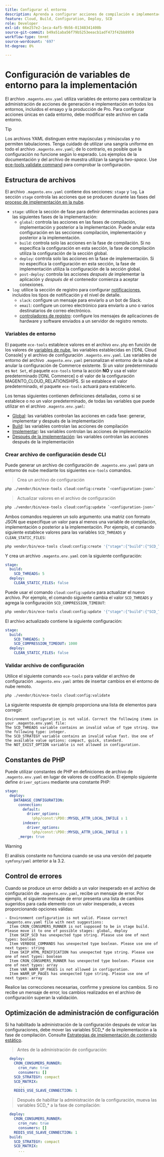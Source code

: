```yaml
---
title: Configurar el entorno
description: Aprenda a configurar acciones de compilación e implementación en todos los entornos de infraestructura en la nube de Commerce, incluidos el ensayo y la producción profesionales, mediante variables de entorno.
feature: Cloud, Build, Configuration, Deploy, SCD
role: Developer
exl-id: 66e257e2-1eca-4af5-9b56-01348341400b
source-git-commit: b49a51aba56f79b5253eeacb1adf473f42bb8959
workflow-type: tm+mt
source-wordcount: '697'
ht-degree: 0%

---
```


# Configuración de variables de entorno para la implementación

El archivo `.magento.env.yaml` utiliza variables de entorno para centralizar la administración de acciones de generación e implementación en todos los entornos, incluidos el ensayo y la producción de Pro. Para configurar acciones únicas en cada entorno, debe modificar este archivo en cada entorno.

>[!TIP]
>
>Los archivos YAML distinguen entre mayúsculas y minúsculas y no permiten tabulaciones. Tenga cuidado de utilizar una sangría uniforme en todo el archivo `.magento.env.yaml`; de lo contrario, es posible que la configuración no funcione según lo esperado. Los ejemplos de la documentación y del archivo de muestra utilizan la sangría _two-space_. Use [ece-tools validate command](#validate-configuration-file) para comprobar la configuración.

## Estructura de archivos

El archivo `.magento.env.yaml` contiene dos secciones: `stage` y `log`. La sección `stage` controla las acciones que se producen durante las fases del [proceso de implementación en la nube](../deploy/process.md).

- `stage`: utilice la sección de fase para definir determinadas acciones para las siguientes fases de la implementación:
   - `global`: controla las acciones en las fases de compilación, implementación y posterior a la implementación. Puede anular esta configuración en las secciones compilación, implementación y posterior a la implementación.
   - `build`: controla solo las acciones en la fase de compilación. Si no especifica la configuración en esta sección, la fase de compilación utiliza la configuración de la sección global.
   - `deploy`: controla solo las acciones en la fase de implementación. Si no especifica la configuración en esta sección, la fase de implementación utiliza la configuración de la sección global.
   - `post-deploy`: controla las acciones _después de_ implementar la aplicación y _después de_ el contenedor comienza a aceptar conexiones.
- `log`: utilice la sección de registro para configurar [notificaciones](set-up-notifications.md), incluidos los tipos de notificación y el nivel de detalle.
   - `slack`: configure un mensaje para enviarlo a un bot de Slack.
   - `email`: configure un correo electrónico para enviarlo a uno o varios destinatarios de correo electrónico.
   - [controladores de registro](log-handlers.md): configure los mensajes de aplicaciones de hardware y software enviados a un servidor de registro remoto.

### Variables de entorno

El paquete `ece-tools` establece valores en el archivo `env.php` en función de los valores de [variables de nube](variables-cloud.md), las variables establecidas en [!DNL Cloud Console] y el archivo de configuración `.magento.env.yaml`. Las variables de entorno del archivo `.magento.env.yaml` personalizan el entorno de la nube al anular la configuración de Commerce existente. Si un valor predeterminado es `Not Set`, el paquete `ece-tools` toma la acción **NO** y usa el valor predeterminado [!DNL Commerce] o el valor de la configuración MAGENTO_CLOUD_RELATIONSHIPS. Si se establece el valor predeterminado, el paquete `ece-tools` actuará para establecerlo.

Los temas siguientes contienen definiciones detalladas, como si se establece o no un valor predeterminado, de todas las variables que puede utilizar en el archivo `.magento.env.yaml`:

- [Global](variables-global.md): las variables controlan las acciones en cada fase: generar, implementar y después de la implementación
- [Build](variables-build.md): las variables controlan las acciones de compilación
- [Implementar](variables-deploy.md): las variables controlan las acciones de implementación
- [Después de la implementación](variables-post-deploy.md): las variables controlan las acciones después de la implementación

### Crear archivo de configuración desde CLI

Puede generar un archivo de configuración de `.magento.env.yaml` para un entorno de nube mediante los siguientes `ece-tools` comandos.

>Crea un archivo de configuración

```bash
php ./vendor/bin/ece-tools cloud:config:create `<configuration-json>`
```

>Actualizar valores en el archivo de configuración

```bash
php ./vendor/bin/ece-tools cloud:config:update `<configuration-json>`
```

Ambos comandos requieren un solo argumento: una matriz con formato JSON que especifique un valor para al menos una variable de compilación, implementación o posterior a la implementación. Por ejemplo, el comando siguiente establece valores para las variables `SCD_THREADS` y `CLEAN_STATIC_FILES`:

```bash
php vendor/bin/ece-tools cloud:config:create '{"stage":{"build":{"SCD_THREADS":5}, "deploy":{"CLEAN_STATIC_FILES":false}}}'
```

Y crea un archivo `.magento.env.yaml` con la siguiente configuración:

```yaml
stage:
  build:
    SCD_THREADS: 5
  deploy:
    CLEAN_STATIC_FILES: false
```

Puede usar el comando `cloud:config:update` para actualizar el nuevo archivo. Por ejemplo, el comando siguiente cambia el valor `SCD_THREADS` y agrega la configuración `SCD_COMPRESSION_TIMEOUT`:

```bash
php vendor/bin/ece-tools cloud:config:update '{"stage":{"build":{"SCD_THREADS":3, "SCD_COMPRESSION_TIMEOUT":1000}}}'
```

El archivo actualizado contiene la siguiente configuración:

```yaml
stage:
  build:
    SCD_THREADS: 3
    SCD_COMPRESSION_TIMEOUT: 1000
  deploy:
    CLEAN_STATIC_FILES: false
```

### Validar archivo de configuración

Utilice el siguiente comando `ece-tools` para validar el archivo de configuración `.magento.env.yaml` antes de insertar cambios en el entorno de nube remoto.

```bash
php ./vendor/bin/ece-tools cloud:config:validate
```

La siguiente respuesta de ejemplo proporciona una lista de elementos para corregir:

```
Environment configuration is not valid. Correct the following items in your .magento.env.yaml file:
The SCD_THREADS variable contains an invalid value of type string. Use the following type: integer.
The SCD_STRATEGY variable contains an invalid value fast. Use one of the available value options: compact, quick, standard.
The NOT_EXIST_OPTION variable is not allowed in configuration.
```

## Constantes de PHP

Puede utilizar constantes de PHP en definiciones de archivo de `.magento.env.yaml` en lugar de valores de codificación. El ejemplo siguiente define `driver_options` mediante una constante PHP:

```yaml
stage:
  deploy:
    DATABASE_CONFIGURATION:
      connection:
        default:
          driver_options:
            !php/const:\PDO::MYSQL_ATTR_LOCAL_INFILE : 1
        indexer:
          driver_options:
            !php/const:\PDO::MYSQL_ATTR_LOCAL_INFILE : 1
      _merge: true
```

>[!WARNING]
>
>El análisis constante no funciona cuando se usa una versión del paquete `symfony/yaml` anterior a la 3.2.

## Control de errores

Cuando se produce un error debido a un valor inesperado en el archivo de configuración de `.magento.env.yaml`, recibe un mensaje de error. Por ejemplo, el siguiente mensaje de error presenta una lista de cambios sugeridos para cada elemento con un valor inesperado, a veces proporcionando opciones válidas:

```
- Environment configuration is not valid. Please correct .magento.env.yaml file with next suggestions:
  Item CRON_CONSUMERS_RUNNER is not supposed to be in stage build. Please move it to one of possible stages: global, deploy
  Item SKIP_SCD has unexpected type string. Please use one of next types: boolean
  Item VERBOSE_COMMANDS has unexpected type boolean. Please use one of next types: string
  Item SKIP_HTML_MINIFICATION has unexpected type string. Please use one of next types: boolean
  Item CRON_CONSUMERS_RUNNER has unexpected type boolean. Please use one of next types: array
  Item VAR_WARM_UP_PAGES is not allowed in configuration.
  Item WARM_UP_PAGES has unexpected type string. Please use one of next types: array
```

Realice las correcciones necesarias, confirme y presione los cambios. Si no recibe un mensaje de error, los cambios realizados en el archivo de configuración superan la validación.

## Optimización de administración de configuración

Si ha habilitado la administración de la configuración después de volcar las configuraciones, debe mover las variables SCD_* de la implementación a la fase de compilación. Consulte [Estrategias de implementación de contenido estático](../deploy/static-content.md).

>Antes de la administración de configuración:

```yaml
  deploy:
    CRON_CONSUMERS_RUNNER:
      cron_run: true
      consumers: []
    SCD_STRATEGY: compact
    SCD_MATRIX:
      ...
    REDIS_USE_SLAVE_CONNECTION: 1
```

>Después de habilitar la administración de la configuración, mueva las variables SCD_* a la fase de compilación:

```yaml
  deploy:
    CRON_CONSUMERS_RUNNER:
      cron_run: true
      consumers: []
    REDIS_USE_SLAVE_CONNECTION: 1
  build:
    SCD_STRATEGY: compact
    SCD_MATRIX:
      ...
```
